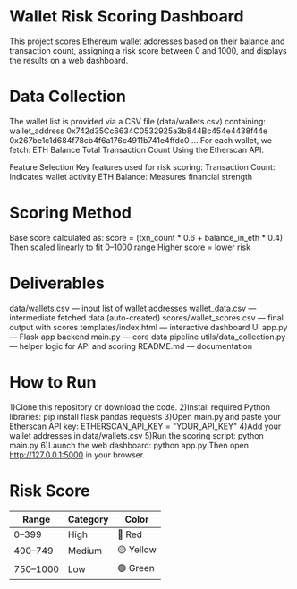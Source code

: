 # Wallet Risk Scoring Dashboard
This project scores Ethereum wallet addresses based on their balance and transaction count, assigning a risk score between 0 and 1000, and displays the results on a web dashboard.

# Data Collection
The wallet list is provided via a CSV file (data/wallets.csv) containing:
wallet_address
0x742d35Cc6634C0532925a3b844Bc454e4438f44e
0x267be1c1d684f78cb4f6a176c4911b741e4ffdc0
...
For each wallet, we fetch:
ETH Balance
Total Transaction Count
Using the Etherscan API.

Feature Selection
Key features used for risk scoring:
Transaction Count: Indicates wallet activity
ETH Balance: Measures financial strength

# Scoring Method
Base score calculated as:
score = (txn_count * 0.6 + balance_in_eth * 0.4)
Then scaled linearly to fit 0–1000 range
Higher score = lower risk

# Deliverables
data/wallets.csv — input list of wallet addresses
wallet_data.csv — intermediate fetched data (auto-created)
scores/wallet_scores.csv — final output with scores
templates/index.html — interactive dashboard UI
app.py — Flask app backend
main.py — core data pipeline
utils/data_collection.py — helper logic for API and scoring
README.md — documentation

# How to Run
1)Clone this repository or download the code.
2)Install required Python libraries:
pip install flask pandas requests
3)Open main.py and paste your Etherscan API key:
ETHERSCAN_API_KEY = "YOUR_API_KEY"
4)Add your wallet addresses in data/wallets.csv 
5)Run the scoring script:
python main.py
6)Launch the web dashboard:
python app.py
Then open http://127.0.0.1:5000 in your browser.

# Risk Score 
| Range    | Category | Color     |
| -------- | -------- | --------- |
| 0–399    | High     | 🔴 Red    |
| 400–749  | Medium   | 🟡 Yellow |
| 750–1000 | Low      | 🟢 Green  |
